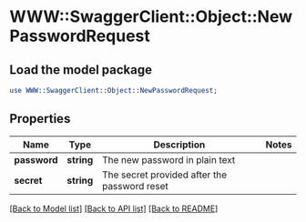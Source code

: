 # WWW::SwaggerClient::Object::NewPasswordRequest

## Load the model package
```perl
use WWW::SwaggerClient::Object::NewPasswordRequest;
```

## Properties
Name | Type | Description | Notes
------------ | ------------- | ------------- | -------------
**password** | **string** | The new password in plain text | 
**secret** | **string** | The secret provided after the password reset | 

[[Back to Model list]](../README.md#documentation-for-models) [[Back to API list]](../README.md#documentation-for-api-endpoints) [[Back to README]](../README.md)


